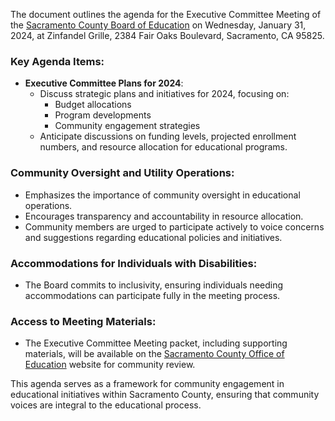 The document outlines the agenda for the Executive Committee Meeting of the [Sacramento County Board of Education](https://www.scoe.net/board/schedule/) on Wednesday, January 31, 2024, at Zinfandel Grille, 2384 Fair Oaks Boulevard, Sacramento, CA 95825.

### Key Agenda Items:

- **Executive Committee Plans for 2024**:
  - Discuss strategic plans and initiatives for 2024, focusing on:
    - Budget allocations
    - Program developments
    - Community engagement strategies
  - Anticipate discussions on funding levels, projected enrollment numbers, and resource allocation for educational programs.

### Community Oversight and Utility Operations:
- Emphasizes the importance of community oversight in educational operations.
- Encourages transparency and accountability in resource allocation.
- Community members are urged to participate actively to voice concerns and suggestions regarding educational policies and initiatives.

### Accommodations for Individuals with Disabilities:
- The Board commits to inclusivity, ensuring individuals needing accommodations can participate fully in the meeting process.

### Access to Meeting Materials:
- The Executive Committee Meeting packet, including supporting materials, will be available on the [Sacramento County Office of Education](https://www.scoe.net/) website for community review.

This agenda serves as a framework for community engagement in educational initiatives within Sacramento County, ensuring that community voices are integral to the educational process.

